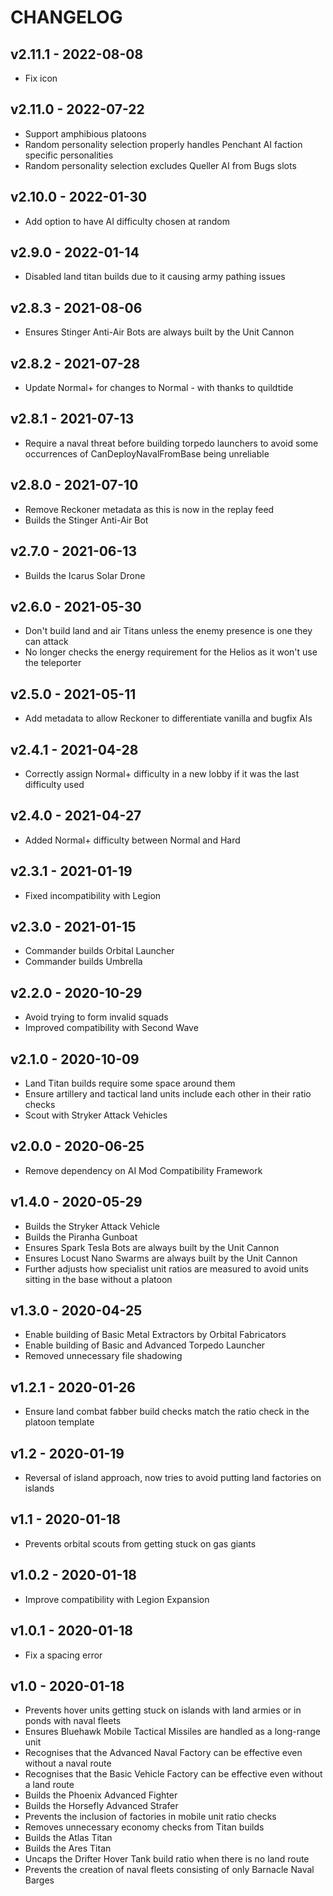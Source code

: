 # CHANGELOG

## v2.11.1 - 2022-08-08

- Fix icon

## v2.11.0 - 2022-07-22

- Support amphibious platoons
- Random personality selection properly handles Penchant AI faction specific personalities
- Random personality selection excludes Queller AI from Bugs slots

## v2.10.0 - 2022-01-30

- Add option to have AI difficulty chosen at random

## v2.9.0 - 2022-01-14

- Disabled land titan builds due to it causing army pathing issues

## v2.8.3 - 2021-08-06

- Ensures Stinger Anti-Air Bots are always built by the Unit Cannon

## v2.8.2 - 2021-07-28

- Update Normal+ for changes to Normal - with thanks to quildtide

## v2.8.1 - 2021-07-13

- Require a naval threat before building torpedo launchers to avoid some occurrences of CanDeployNavalFromBase being unreliable

## v2.8.0 - 2021-07-10

- Remove Reckoner metadata as this is now in the replay feed
- Builds the Stinger Anti-Air Bot

## v2.7.0 - 2021-06-13

- Builds the Icarus Solar Drone

## v2.6.0 - 2021-05-30

- Don't build land and air Titans unless the enemy presence is one they can attack
- No longer checks the energy requirement for the Helios as it won't use the teleporter

## v2.5.0 - 2021-05-11

- Add metadata to allow Reckoner to differentiate vanilla and bugfix AIs

## v2.4.1 - 2021-04-28

- Correctly assign Normal+ difficulty in a new lobby if it was the last difficulty used

## v2.4.0 - 2021-04-27

- Added Normal+ difficulty between Normal and Hard

## v2.3.1 - 2021-01-19

- Fixed incompatibility with Legion

## v2.3.0 - 2021-01-15

- Commander builds Orbital Launcher
- Commander builds Umbrella

## v2.2.0 - 2020-10-29

- Avoid trying to form invalid squads
- Improved compatibility with Second Wave

## v2.1.0 - 2020-10-09

- Land Titan builds require some space around them
- Ensure artillery and tactical land units include each other in their ratio checks
- Scout with Stryker Attack Vehicles

## v2.0.0 - 2020-06-25

- Remove dependency on AI Mod Compatibility Framework

## v1.4.0 - 2020-05-29

- Builds the Stryker Attack Vehicle
- Builds the Piranha Gunboat
- Ensures Spark Tesla Bots are always built by the Unit Cannon
- Ensures Locust Nano Swarms are always built by the Unit Cannon
- Further adjusts how specialist unit ratios are measured to avoid units sitting in the base without a platoon

## v1.3.0 - 2020-04-25

- Enable building of Basic Metal Extractors by Orbital Fabricators
- Enable building of Basic and Advanced Torpedo Launcher
- Removed unnecessary file shadowing

## v1.2.1 - 2020-01-26

- Ensure land combat fabber build checks match the ratio check in the platoon template

## v1.2 - 2020-01-19

- Reversal of island approach, now tries to avoid putting land factories on islands

## v1.1 - 2020-01-18

- Prevents orbital scouts from getting stuck on gas giants

## v1.0.2 - 2020-01-18

- Improve compatibility with Legion Expansion

## v1.0.1 - 2020-01-18

- Fix a spacing error

## v1.0 - 2020-01-18

- Prevents hover units getting stuck on islands with land armies or in ponds with naval fleets
- Ensures Bluehawk Mobile Tactical Missiles are handled as a long-range unit
- Recognises that the Advanced Naval Factory can be effective even without a naval route
- Recognises that the Basic Vehicle Factory can be effective even without a land route
- Builds the Phoenix Advanced Fighter
- Builds the Horsefly Advanced Strafer
- Prevents the inclusion of factories in mobile unit ratio checks
- Removes unnecessary economy checks from Titan builds
- Builds the Atlas Titan
- Builds the Ares Titan
- Uncaps the Drifter Hover Tank build ratio when there is no land route
- Prevents the creation of naval fleets consisting of only Barnacle Naval Barges
